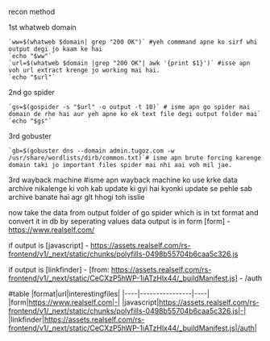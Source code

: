 recon method

1st whatweb domain

	`ww=$(whatweb $domain| grep "200 OK")` #yeh commmand apne ko sirf whi output degi jo kaam ke hai
	`echo "$ww"`
	`url=$(whatweb $domain |grep "200 OK"| awk '{print $1}')` #isse apn voh url extract krenge jo working mai hai.
	`echo "$url"`

2nd go spider

	`gs=$(gospider -s "$url" -o output -t 10)` # isme apn go spider mai domain de rhe hai aur yeh apne ko ek text file degi output folder mai`
	`echo "$gs"`

3rd gobuster

	`gb=$(gobuster dns --domain admin.tugoz.com -w /usr/share/wordlists/dirb/common.txt)`# isme apn brute forcing karenge domain taki jo important files spider mai nhi aai voh mil jae.

3rd wayback machine
	#isme apn wayback machine ko use krke data archive nikalenge ki voh kab update ki gyi hai kyonki update se pehle sab archive banate hai agr glt hhogi toh isslie


now take the data from output folder of go spider which is in txt format and convert it in db by seperating values
data output is in form		[form] - https://www.realself.com/


if output is [javascript] - https://assets.realself.com/rs-frontend/v1/_next/static/chunks/polyfills-0498b55704b6caa5c326.js


if output is [linkfinder] - [from: https://assets.realself.com/rs-frontend/v1/_next/static/CeCXzP5hWP-1iATzHlx44/_buildManifest.js] - /auth


#table
|format|url|interestingfiles|
|----|----------------|----|
|form|https://www.realself.com|-|
|javascript|https://assets.realself.com/rs-frontend/v1/_next/static/chunks/polyfills-0498b55704b6caa5c326.js|-|
|linkfinder|https://assets.realself.com/rs-frontend/v1/_next/static/CeCXzP5hWP-1iATzHlx44/_buildManifest.js|/auth|



